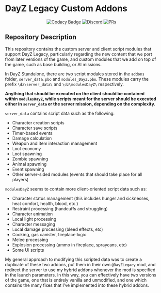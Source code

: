 # DayZ Legacy Custom Addons 

<p align="center">
  <a href="https://www.codacy.com/gh/doctashay/DayZ-Missions/dashboard?utm_source=github.com&amp;utm_medium=referral&amp;utm_content=doctashay/DayZ-Missions&amp;utm_campaign=Badge_Grade" rel="nofollow"><img src="https://app.codacy.com/project/badge/Grade/5bdca7ad1b064f35a1462325a1d9442b" alt="Codacy Badge" style="max-width:100%;"></a>
  <a href="https://discord.gg/TF7CXGMFqg"><img src="https://img.shields.io/discord/756287461377703987" alt="Discord"></a>
  <a href="https://makeapullrequest.com"><img src="https://img.shields.io/badge/PRs-welcome-brightgreen.svg?style=flat-square" alt=PRs Welcome></a>
</p>

## Repository Description
This repository contains the custom server and client script modules that support DayZ Legacy, particularly regarding the new content that we port from later versions of the game, and custom modules that we add on top of the game, such as base building, or AI missions. 

In DayZ Standalone, there are two script modules stored in the `addons` folder, `server_data.pbo` and `modules_DayZ.pbo`. These modules carry the prefix `\dz\server_data\` and `\dz\modulesDayZ\` respectively. 

**Anything that should be executed on the client should be contained within `modulesDayZ`, while scripts meant for the server should be executed either in `server_data` or the server mission, depending on the complexity.** 

`server_data` contains script data such as the following:
- Character creation scripts
- Character save scripts
- Timer-based events
- Damage calculation
- Weapon and item interaction management
- Loot economy 
- Loot spawning
- Zombie spawning
- Animal spawning
- Event spawning
- Other server-sided modules (events that should take place for all players) 

`modulesDayZ` seems to contain more client-oriented script data such as:
- Character status management (this includes hunger and sicknesses, heat comfort, health, blood, etc.)
- Restraint processing (handcuffs and struggling)
- Character animation
- Local light processing
- Character messaging 
- Local damage processing (bleed effects, etc)
- Cooking, gas canister, fireplace logic
- Melee processing
- Explosion processing (ammo in fireplace, spraycans, etc)
- Some UI scripts

My general approach to modifying this scripted data was to create a duplicate of these two addons, put them in their own `@DayZLegacy` mod, and redirect the server to use my hybrid addons whenever the mod is specified in the launch parameters. In this way, you can effectively have two versions of the game, one that is entirely vanilla and unmodified, and one which contains the many fixes that I've implemented into these hybrid addons. 
